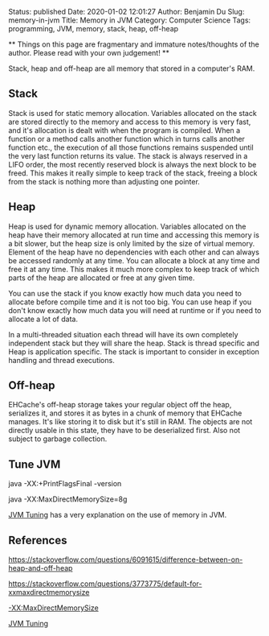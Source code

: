 Status: published
Date: 2020-01-02 12:01:27
Author: Benjamin Du
Slug: memory-in-jvm
Title: Memory in JVM
Category: Computer Science
Tags: programming, JVM, memory, stack, heap, off-heap

**
Things on this page are fragmentary and immature notes/thoughts of the author.
Please read with your own judgement!
**

Stack, heap and off-heap are all memory that stored in a computer's RAM.

## Stack

Stack is used for static memory allocation.
Variables allocated on the stack are stored directly to the memory 
and access to this memory is very fast, 
and it's allocation is dealt with when the program is compiled. 
When a function or a method calls another function which in turns calls another function etc., 
the execution of all those functions remains suspended 
until the very last function returns its value. The stack is always reserved in a LIFO order, 
the most recently reserved block is always the next block to be freed. 
This makes it really simple to keep track of the stack, 
freeing a block from the stack is nothing more than adjusting one pointer.



## Heap

Heap is used for dynamic memory allocation.
Variables allocated on the heap have their memory allocated at run time and accessing this memory is a bit slower, 
but the heap size is only limited by the size of virtual memory. 
Element of the heap have no dependencies with each other and can always be accessed randomly at any time. 
You can allocate a block at any time and free it at any time. 
This makes it much more complex to keep track of which parts of the heap are allocated or free at any given time.



You can use the stack if you know exactly how much data you need to allocate before compile time and it is not too big. You can use heap if you don't know exactly how much data you will need at runtime or if you need to allocate a lot of data.

In a multi-threaded situation each thread will have its own completely independent stack but they will share the heap. Stack is thread specific and Heap is application specific. The stack is important to consider in exception handling and thread executions.


## Off-heap

EHCache's off-heap storage takes your regular object off the heap, serializes it, and stores it as bytes in a chunk of memory that EHCache manages. It's like storing it to disk but it's still in RAM. The objects are not directly usable in this state, they have to be deserialized first. Also not subject to garbage collection.


## Tune JVM 

java -XX:+PrintFlagsFinal -version

java -XX:MaxDirectMemorySize=8g

[JVM Tuning](https://docs.gigaspaces.com/latest/production/production-jvm-tuning.html)
has a very explanation on the use of memory in JVM.


## References

https://stackoverflow.com/questions/6091615/difference-between-on-heap-and-off-heap

https://stackoverflow.com/questions/3773775/default-for-xxmaxdirectmemorysize

[-XX:MaxDirectMemorySize](https://www.eclipse.org/openj9/docs/xxmaxdirectmemorysize/)

[JVM Tuning](https://docs.gigaspaces.com/latest/production/production-jvm-tuning.html)